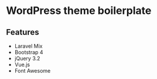 # WordPress theme boilerplate

## Features

* Laravel Mix
* Bootstrap 4
* jQuery 3.2
* Vue.js
* Font Awesome

